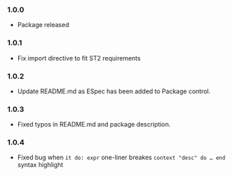 ### 1.0.0

* Package released

### 1.0.1

* Fix import directive to fit ST2 requirements

### 1.0.2

* Update README.md as ESpec has been added to Package control.

### 1.0.3

* Fixed typos in README.md and package description.

### 1.0.4

* Fixed bug when `it do: expr` one-liner breakes `context "desc" do … end` syntax highlight
